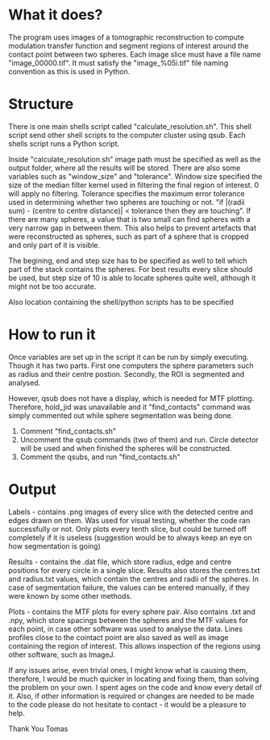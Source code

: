 # What it does?

The program uses images of a tomographic reconstruction to compute modulation transfer function and segment regions of interest around the contact point between two spheres. Each image slice must have a file name "image_00000.tif". It must satisfy the "image_%05i.tif" file naming convention as this is used in Python.

# Structure

There is one main shells script called "calculate_resolution.sh". This shell script send other shell scripts to the computer cluster using qsub. Each shells script  runs a Python script.

Inside "calculate_resolution.sh" image path must be specified as well as the output folder, where all the results will be stored. There are also some variables such as "window_size" and "tolerance". Window size specified the size of the median filter kernel used in filtering the final region of interest. 0 will apply no filtering. Tolerance specifies the maximum error tolerance used in determining whether two spheres are touching or not. "if |(radii sum) - (centre to centre distance)| < tolerance then they are touching". If there are many spheres, a value that is two small can find spheres with a very narrow gap in between them. This also helps to prevent artefacts that were reconstructed as spheres, such as part of a sphere that is cropped and only part of it is visible.

The begining, end and step size has to be specified as well to tell which part of the stack contains the spheres. For best results every slice should be used, but step size of 10 is able to locate spheres quite well, although it might not be too accurate.

Also location containing the shell/python scripts has to be specified

# How to run it

Once variables are set up in the script it can be run by simply executing. Though it has two parts. First one computers the sphere parameters such as radius and their centre postion. Secondly, the ROI is segmented and analysed.

However, qsub does not have a display, which is needed for MTF plotting. Therefore, hold_jid was unavailable and it "find_contacts" command was simply commented out while sphere segmentation was being done.

1. Comment "find_contacts.sh" 
2. Uncomment the qsub commands (two of them) and run. Circle detector will be used and when finished the spheres will be constructed.
3. Comment the qsubs, and run "find_contacts.sh"


# Output

Labels - contains .png images of every slice  with the detected centre and edges drawn on them. Was used for visual testing, whether the code ran successfully or not. Only plots every tenth slice, but could be turned off completely if it is useless (suggestion would be to always keep an eye on how segmentation is going)

Results - contains the .dat file, which store radius, edge and centre positions for every circle in a single slice. Results also stores the centres.txt and radius.txt values, which contain the centres and radii of the spheres. In case of segmentation failure, the values can be entered manually, if they were known by some other methods.

Plots - contains the MTF plots for every sphere pair. Also contains .txt and .npy, which store spacings between the spheres and the MTF values for each point, in case other software was used to analyse the data. Lines profiles close to the cointact point are also saved as well as image containing the region of interest. This allows inspection of the regions using other software, such as ImageJ.

If any issues arise, even trivial ones, I might know what is causing them, therefore, I would be much quicker in locating and fixing them, than solving the problem on your own. I spent ages on the code and know every detail of it. Also, if other information is required or changes are needed to be made to the code please do not hesitate to contact - it would be a pleasure to help.

Thank You
Tomas


